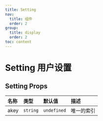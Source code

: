 ```yaml
---
title: Setting
nav:
  title: 组件
  order: 2
group:
  title: display
  order: 2
toc: content
---
```


# Setting 用户设置

<!-- ## 简单上手

<code src="./demo/base"></code> -->

## Setting Props

| 名称 | 类型     | 默认值      | 描述       |
| :--- | :------- | :---------- | :--------- |
| akey | `string` | `undefined` | 唯一的索引 |
